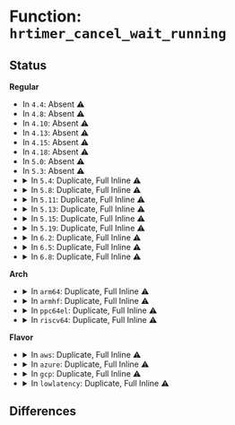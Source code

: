 # Function: <code>hrtimer_cancel_wait_running</code>

## Status
<b>Regular</b>
<ul>
<li>
In <code>4.4</code>: Absent ⚠️
</li>
<li>
In <code>4.8</code>: Absent ⚠️
</li>
<li>
In <code>4.10</code>: Absent ⚠️
</li>
<li>
In <code>4.13</code>: Absent ⚠️
</li>
<li>
In <code>4.15</code>: Absent ⚠️
</li>
<li>
In <code>4.18</code>: Absent ⚠️
</li>
<li>
In <code>5.0</code>: Absent ⚠️
</li>
<li>
In <code>5.3</code>: Absent ⚠️
</li>
<li>
<details>
<summary>In <code>5.4</code>: Duplicate, Full Inline ⚠️</summary>

**Collision:** Static Duplication

**Inline:** Full

**Transformation:** False

**Instances:**

```
In kernel/time/hrtimer.c (ffffffff81ad3cbb)
Location: include/linux/hrtimer.h:366
Inline: True
Inline callers:
  - kernel/time/hrtimer.c:schedule_hrtimeout_range_clock
  - kernel/time/hrtimer.c:do_nanosleep
```
```
In kernel/time/alarmtimer.c (ffffffff8113fc21)
Location: include/linux/hrtimer.h:366
Inline: True
Inline callers:
  - kernel/time/alarmtimer.c:alarmtimer_do_nsleep
  - kernel/time/alarmtimer.c:alarm_timer_wait_running
```
```
In kernel/time/posix-timers.c (ffffffff81140195)
Location: include/linux/hrtimer.h:366
Inline: True
Inline callers:
  - kernel/time/posix-timers.c:common_timer_wait_running
```
```
In kernel/time/itimer.c (ffffffff8114553b)
Location: include/linux/hrtimer.h:366
Inline: True
Inline callers:
  - kernel/time/itimer.c:do_setitimer
```
```
In fs/timerfd.c (ffffffff81336e9b)
Location: include/linux/hrtimer.h:366
Inline: True
```
</details>
</li>
<li>
<details>
<summary>In <code>5.8</code>: Duplicate, Full Inline ⚠️</summary>

**Collision:** Static Duplication

**Inline:** Full

**Transformation:** False

**Instances:**

```
In kernel/time/hrtimer.c (ffffffff81bcbca4)
Location: include/linux/hrtimer.h:366
Inline: True
Inline callers:
  - kernel/time/hrtimer.c:schedule_hrtimeout_range_clock
  - kernel/time/hrtimer.c:do_nanosleep
```
```
In kernel/time/alarmtimer.c (ffffffff8114eb0f)
Location: include/linux/hrtimer.h:366
Inline: True
Inline callers:
  - kernel/time/alarmtimer.c:alarmtimer_do_nsleep
  - kernel/time/alarmtimer.c:alarm_timer_wait_running
```
```
In kernel/time/posix-timers.c (ffffffff8114f585)
Location: include/linux/hrtimer.h:366
Inline: True
Inline callers:
  - kernel/time/posix-timers.c:common_timer_wait_running
```
```
In kernel/time/itimer.c (ffffffff81154b9e)
Location: include/linux/hrtimer.h:366
Inline: True
Inline callers:
  - kernel/time/itimer.c:do_setitimer
```
```
In fs/timerfd.c (ffffffff81370d5d)
Location: include/linux/hrtimer.h:366
Inline: True
Inline callers:
  - fs/timerfd.c:do_timerfd_settime
```
</details>
</li>
<li>
<details>
<summary>In <code>5.11</code>: Duplicate, Full Inline ⚠️</summary>

**Collision:** Static Duplication

**Inline:** Full

**Transformation:** False

**Instances:**

```
In kernel/time/hrtimer.c (ffffffff81c44ac4)
Location: include/linux/hrtimer.h:367
Inline: True
Inline callers:
  - kernel/time/hrtimer.c:schedule_hrtimeout_range_clock
  - kernel/time/hrtimer.c:do_nanosleep
```
```
In kernel/time/alarmtimer.c (ffffffff8114ad7f)
Location: include/linux/hrtimer.h:367
Inline: True
Inline callers:
  - kernel/time/alarmtimer.c:alarmtimer_do_nsleep
  - kernel/time/alarmtimer.c:alarm_timer_wait_running
```
```
In kernel/time/posix-timers.c (ffffffff8114b805)
Location: include/linux/hrtimer.h:367
Inline: True
Inline callers:
  - kernel/time/posix-timers.c:common_timer_wait_running
```
```
In kernel/time/itimer.c (ffffffff81150e1e)
Location: include/linux/hrtimer.h:367
Inline: True
Inline callers:
  - kernel/time/itimer.c:do_setitimer
```
```
In fs/timerfd.c (ffffffff8137eadb)
Location: include/linux/hrtimer.h:367
Inline: True
Inline callers:
  - fs/timerfd.c:do_timerfd_settime
```
</details>
</li>
<li>
<details>
<summary>In <code>5.13</code>: Duplicate, Full Inline ⚠️</summary>

**Collision:** Static Duplication

**Inline:** Full

**Transformation:** False

**Instances:**

```
In kernel/time/hrtimer.c (ffffffff81c37d31)
Location: include/linux/hrtimer.h:367
Inline: True
Inline callers:
  - kernel/time/hrtimer.c:schedule_hrtimeout_range_clock
  - kernel/time/hrtimer.c:do_nanosleep
```
```
In kernel/time/alarmtimer.c (ffffffff8114c23c)
Location: include/linux/hrtimer.h:367
Inline: True
Inline callers:
  - kernel/time/alarmtimer.c:alarmtimer_do_nsleep
  - kernel/time/alarmtimer.c:alarm_timer_wait_running
```
```
In kernel/time/posix-timers.c (ffffffff8114ccb5)
Location: include/linux/hrtimer.h:367
Inline: True
Inline callers:
  - kernel/time/posix-timers.c:common_timer_wait_running
```
```
In kernel/time/itimer.c (ffffffff8115224e)
Location: include/linux/hrtimer.h:367
Inline: True
Inline callers:
  - kernel/time/itimer.c:do_setitimer
```
```
In fs/timerfd.c (ffffffff8138575b)
Location: include/linux/hrtimer.h:367
Inline: True
Inline callers:
  - fs/timerfd.c:do_timerfd_settime
```
</details>
</li>
<li>
<details>
<summary>In <code>5.15</code>: Duplicate, Full Inline ⚠️</summary>

**Collision:** Static Duplication

**Inline:** Full

**Transformation:** False

**Instances:**

```
In kernel/time/hrtimer.c (ffffffff81d565f1)
Location: include/linux/hrtimer.h:363
Inline: True
Inline callers:
  - kernel/time/hrtimer.c:schedule_hrtimeout_range_clock
  - kernel/time/hrtimer.c:do_nanosleep
```
```
In kernel/time/alarmtimer.c (ffffffff81170003)
Location: include/linux/hrtimer.h:363
Inline: True
Inline callers:
  - kernel/time/alarmtimer.c:alarmtimer_do_nsleep
  - kernel/time/alarmtimer.c:alarm_timer_wait_running
```
```
In kernel/time/posix-timers.c (ffffffff81170b45)
Location: include/linux/hrtimer.h:363
Inline: True
Inline callers:
  - kernel/time/posix-timers.c:common_timer_wait_running
```
```
In kernel/time/itimer.c (ffffffff8117681e)
Location: include/linux/hrtimer.h:363
Inline: True
Inline callers:
  - kernel/time/itimer.c:do_setitimer
```
```
In fs/timerfd.c (ffffffff813d28d5)
Location: include/linux/hrtimer.h:363
Inline: True
Inline callers:
  - fs/timerfd.c:do_timerfd_settime
```
</details>
</li>
<li>
<details>
<summary>In <code>5.19</code>: Duplicate, Full Inline ⚠️</summary>

**Collision:** Static Duplication

**Inline:** Full

**Transformation:** False

**Instances:**

```
In kernel/time/hrtimer.c (ffffffff81f28473)
Location: include/linux/hrtimer.h:363
Inline: True
Inline callers:
  - kernel/time/hrtimer.c:schedule_hrtimeout_range_clock
  - kernel/time/hrtimer.c:do_nanosleep
```
```
In kernel/time/alarmtimer.c (ffffffff811a4543)
Location: include/linux/hrtimer.h:363
Inline: True
Inline callers:
  - kernel/time/alarmtimer.c:alarmtimer_do_nsleep
  - kernel/time/alarmtimer.c:alarm_timer_wait_running
```
```
In kernel/time/posix-timers.c (ffffffff811a5155)
Location: include/linux/hrtimer.h:363
Inline: True
Inline callers:
  - kernel/time/posix-timers.c:common_timer_wait_running
```
```
In kernel/time/itimer.c (ffffffff811abc9b)
Location: include/linux/hrtimer.h:363
Inline: True
Inline callers:
  - kernel/time/itimer.c:do_setitimer
```
```
In fs/timerfd.c (ffffffff8145b13d)
Location: include/linux/hrtimer.h:363
Inline: True
Inline callers:
  - fs/timerfd.c:do_timerfd_settime
```
</details>
</li>
<li>
<details>
<summary>In <code>6.2</code>: Duplicate, Full Inline ⚠️</summary>

**Collision:** Static Duplication

**Inline:** Full

**Transformation:** False

**Instances:**

```
In kernel/time/hrtimer.c (ffffffff820d40c3)
Location: include/linux/hrtimer.h:363
Inline: True
Inline callers:
  - kernel/time/hrtimer.c:schedule_hrtimeout_range_clock
  - kernel/time/hrtimer.c:do_nanosleep
```
```
In kernel/time/alarmtimer.c (ffffffff811e3e63)
Location: include/linux/hrtimer.h:363
Inline: True
Inline callers:
  - kernel/time/alarmtimer.c:alarmtimer_do_nsleep
  - kernel/time/alarmtimer.c:alarm_timer_wait_running
```
```
In kernel/time/posix-timers.c (ffffffff811e4a95)
Location: include/linux/hrtimer.h:363
Inline: True
Inline callers:
  - kernel/time/posix-timers.c:common_timer_wait_running
```
```
In kernel/time/itimer.c (ffffffff811ebf3b)
Location: include/linux/hrtimer.h:363
Inline: True
Inline callers:
  - kernel/time/itimer.c:do_setitimer
```
```
In fs/timerfd.c (ffffffff814ea74d)
Location: include/linux/hrtimer.h:363
Inline: True
Inline callers:
  - fs/timerfd.c:do_timerfd_settime
```
</details>
</li>
<li>
<details>
<summary>In <code>6.5</code>: Duplicate, Full Inline ⚠️</summary>

**Collision:** Static Duplication

**Inline:** Full

**Transformation:** False

**Instances:**

```
In kernel/time/hrtimer.c (ffffffff82158304)
Location: include/linux/hrtimer.h:363
Inline: True
Inline callers:
  - kernel/time/hrtimer.c:schedule_hrtimeout_range_clock
  - kernel/time/hrtimer.c:do_nanosleep
```
```
In kernel/time/alarmtimer.c (ffffffff811f84d3)
Location: include/linux/hrtimer.h:363
Inline: True
Inline callers:
  - kernel/time/alarmtimer.c:alarmtimer_do_nsleep
  - kernel/time/alarmtimer.c:alarm_timer_wait_running
```
```
In kernel/time/posix-timers.c (ffffffff811f90f5)
Location: include/linux/hrtimer.h:363
Inline: True
Inline callers:
  - kernel/time/posix-timers.c:common_timer_wait_running
```
```
In kernel/time/itimer.c (ffffffff8120066b)
Location: include/linux/hrtimer.h:363
Inline: True
Inline callers:
  - kernel/time/itimer.c:do_setitimer
```
```
In fs/timerfd.c (ffffffff815214f0)
Location: include/linux/hrtimer.h:363
Inline: True
Inline callers:
  - fs/timerfd.c:do_timerfd_settime
```
</details>
</li>
<li>
<details>
<summary>In <code>6.8</code>: Duplicate, Full Inline ⚠️</summary>

**Collision:** Static Duplication

**Inline:** Full

**Transformation:** False

**Instances:**

```
In kernel/time/hrtimer.c (ffffffff8223b174)
Location: include/linux/hrtimer.h:325
Inline: True
Inline callers:
  - kernel/time/hrtimer.c:schedule_hrtimeout_range_clock
  - kernel/time/hrtimer.c:do_nanosleep
```
```
In kernel/time/alarmtimer.c (ffffffff8120e673)
Location: include/linux/hrtimer.h:325
Inline: True
Inline callers:
  - kernel/time/alarmtimer.c:alarmtimer_do_nsleep
  - kernel/time/alarmtimer.c:alarm_timer_wait_running
```
```
In kernel/time/posix-timers.c (ffffffff8120f2e5)
Location: include/linux/hrtimer.h:325
Inline: True
Inline callers:
  - kernel/time/posix-timers.c:common_timer_wait_running
```
```
In kernel/time/itimer.c (ffffffff81216b0b)
Location: include/linux/hrtimer.h:325
Inline: True
Inline callers:
  - kernel/time/itimer.c:do_setitimer
```
```
In fs/timerfd.c (ffffffff81555b30)
Location: include/linux/hrtimer.h:325
Inline: True
Inline callers:
  - fs/timerfd.c:do_timerfd_settime
```
</details>
</li>
</ul>
<b>Arch</b>
<ul>
<li>
<details>
<summary>In <code>arm64</code>: Duplicate, Full Inline ⚠️</summary>

**Collision:** Static Duplication

**Inline:** Full

**Transformation:** False

**Instances:**

```
In kernel/time/hrtimer.c (ffff800010da686c)
Location: include/linux/hrtimer.h:366
Inline: True
Inline callers:
  - kernel/time/hrtimer.c:schedule_hrtimeout_range_clock
  - kernel/time/hrtimer.c:do_nanosleep
```
```
In kernel/time/alarmtimer.c (ffff8000101a9834)
Location: include/linux/hrtimer.h:366
Inline: True
Inline callers:
  - kernel/time/alarmtimer.c:alarmtimer_do_nsleep
  - kernel/time/alarmtimer.c:alarm_timer_wait_running
```
```
In kernel/time/posix-timers.c (ffff8000101aa598)
Location: include/linux/hrtimer.h:366
Inline: True
Inline callers:
  - kernel/time/posix-timers.c:common_timer_wait_running
```
```
In kernel/time/itimer.c (ffff8000101afe48)
Location: include/linux/hrtimer.h:366
Inline: True
Inline callers:
  - kernel/time/itimer.c:do_setitimer
```
```
In fs/timerfd.c (ffff8000103f4cc8)
Location: include/linux/hrtimer.h:366
Inline: True
```
</details>
</li>
<li>
<details>
<summary>In <code>armhf</code>: Duplicate, Full Inline ⚠️</summary>

**Collision:** Static Duplication

**Inline:** Full

**Transformation:** False

**Instances:**

```
In kernel/time/hrtimer.c (c03eaca0)
Location: include/linux/hrtimer.h:366
Inline: True
Inline callers:
  - kernel/time/hrtimer.c:hrtimer_cancel
```
```
In kernel/time/alarmtimer.c (c03f3d38)
Location: include/linux/hrtimer.h:366
Inline: True
Inline callers:
  - kernel/time/alarmtimer.c:alarm_timer_wait_running
  - kernel/time/alarmtimer.c:alarm_cancel
```
```
In kernel/time/posix-timers.c (c03f584c)
Location: include/linux/hrtimer.h:366
Inline: True
Inline callers:
  - kernel/time/posix-timers.c:common_timer_wait_running
```
```
In kernel/time/itimer.c (c03fab18)
Location: include/linux/hrtimer.h:366
Inline: True
Inline callers:
  - kernel/time/itimer.c:do_setitimer
```
```
In fs/timerfd.c (c05c9c0c)
Location: include/linux/hrtimer.h:366
Inline: True
```
</details>
</li>
<li>
<details>
<summary>In <code>ppc64el</code>: Duplicate, Full Inline ⚠️</summary>

**Collision:** Static Duplication

**Inline:** Full

**Transformation:** False

**Instances:**

```
In kernel/time/hrtimer.c (c00000000020259c)
Location: include/linux/hrtimer.h:366
Inline: True
Inline callers:
  - kernel/time/hrtimer.c:hrtimer_cancel
```
```
In kernel/time/alarmtimer.c (c00000000020d510)
Location: include/linux/hrtimer.h:366
Inline: True
Inline callers:
  - kernel/time/alarmtimer.c:alarmtimer_do_nsleep
  - kernel/time/alarmtimer.c:alarm_timer_wait_running
```
```
In kernel/time/posix-timers.c (c00000000020dd28)
Location: include/linux/hrtimer.h:366
Inline: True
Inline callers:
  - kernel/time/posix-timers.c:common_timer_wait_running
```
```
In kernel/time/itimer.c (c000000000214790)
Location: include/linux/hrtimer.h:366
Inline: True
Inline callers:
  - kernel/time/itimer.c:do_setitimer
```
```
In fs/timerfd.c (c0000000004fcdd0)
Location: include/linux/hrtimer.h:366
Inline: True
```
</details>
</li>
<li>
<details>
<summary>In <code>riscv64</code>: Duplicate, Full Inline ⚠️</summary>

**Collision:** Static Duplication

**Inline:** Full

**Transformation:** False

**Instances:**

```
In kernel/time/hrtimer.c (ffffffe0008c8bd8)
Location: include/linux/hrtimer.h:366
Inline: True
Inline callers:
  - kernel/time/hrtimer.c:schedule_hrtimeout_range_clock
  - kernel/time/hrtimer.c:do_nanosleep
```
```
In kernel/time/alarmtimer.c (ffffffe00013545a)
Location: include/linux/hrtimer.h:366
Inline: True
Inline callers:
  - kernel/time/alarmtimer.c:alarmtimer_do_nsleep
  - kernel/time/alarmtimer.c:alarm_timer_wait_running
```
```
In kernel/time/posix-timers.c (ffffffe0001358d2)
Location: include/linux/hrtimer.h:366
Inline: True
Inline callers:
  - kernel/time/posix-timers.c:common_timer_wait_running
```
```
In kernel/time/itimer.c (ffffffe00013911e)
Location: include/linux/hrtimer.h:366
Inline: True
Inline callers:
  - kernel/time/itimer.c:do_setitimer
```
```
In fs/timerfd.c (ffffffe0002a5ed2)
Location: include/linux/hrtimer.h:366
Inline: True
Inline callers:
  - fs/timerfd.c:__se_sys_timerfd_settime
  - fs/timerfd.c:__se_sys_timerfd_settime
```
</details>
</li>
</ul>
<b>Flavor</b>
<ul>
<li>
<details>
<summary>In <code>aws</code>: Duplicate, Full Inline ⚠️</summary>

**Collision:** Static Duplication

**Inline:** Full

**Transformation:** False

**Instances:**

```
In kernel/time/hrtimer.c (ffffffff81a72b2b)
Location: include/linux/hrtimer.h:366
Inline: True
Inline callers:
  - kernel/time/hrtimer.c:schedule_hrtimeout_range_clock
  - kernel/time/hrtimer.c:do_nanosleep
```
```
In kernel/time/alarmtimer.c (ffffffff811383d1)
Location: include/linux/hrtimer.h:366
Inline: True
Inline callers:
  - kernel/time/alarmtimer.c:alarmtimer_do_nsleep
  - kernel/time/alarmtimer.c:alarm_timer_wait_running
```
```
In kernel/time/posix-timers.c (ffffffff81138945)
Location: include/linux/hrtimer.h:366
Inline: True
Inline callers:
  - kernel/time/posix-timers.c:common_timer_wait_running
```
```
In kernel/time/itimer.c (ffffffff8113dceb)
Location: include/linux/hrtimer.h:366
Inline: True
Inline callers:
  - kernel/time/itimer.c:do_setitimer
```
```
In fs/timerfd.c (ffffffff8132f47b)
Location: include/linux/hrtimer.h:366
Inline: True
```
</details>
</li>
<li>
<details>
<summary>In <code>azure</code>: Duplicate, Full Inline ⚠️</summary>

**Collision:** Static Duplication

**Inline:** Full

**Transformation:** False

**Instances:**

```
In kernel/time/hrtimer.c (ffffffff81a2eefb)
Location: include/linux/hrtimer.h:366
Inline: True
Inline callers:
  - kernel/time/hrtimer.c:schedule_hrtimeout_range_clock
  - kernel/time/hrtimer.c:do_nanosleep
```
```
In kernel/time/alarmtimer.c (ffffffff8112ae21)
Location: include/linux/hrtimer.h:366
Inline: True
Inline callers:
  - kernel/time/alarmtimer.c:alarmtimer_do_nsleep
  - kernel/time/alarmtimer.c:alarm_timer_wait_running
```
```
In kernel/time/posix-timers.c (ffffffff8112b395)
Location: include/linux/hrtimer.h:366
Inline: True
Inline callers:
  - kernel/time/posix-timers.c:common_timer_wait_running
```
```
In kernel/time/itimer.c (ffffffff81130815)
Location: include/linux/hrtimer.h:366
Inline: True
Inline callers:
  - kernel/time/itimer.c:do_setitimer
```
```
In fs/timerfd.c (ffffffff813200a5)
Location: include/linux/hrtimer.h:366
Inline: True
```
</details>
</li>
<li>
<details>
<summary>In <code>gcp</code>: Duplicate, Full Inline ⚠️</summary>

**Collision:** Static Duplication

**Inline:** Full

**Transformation:** False

**Instances:**

```
In kernel/time/hrtimer.c (ffffffff81adef3b)
Location: include/linux/hrtimer.h:366
Inline: True
Inline callers:
  - kernel/time/hrtimer.c:schedule_hrtimeout_range_clock
  - kernel/time/hrtimer.c:do_nanosleep
```
```
In kernel/time/alarmtimer.c (ffffffff811360f1)
Location: include/linux/hrtimer.h:366
Inline: True
Inline callers:
  - kernel/time/alarmtimer.c:alarmtimer_do_nsleep
  - kernel/time/alarmtimer.c:alarm_timer_wait_running
```
```
In kernel/time/posix-timers.c (ffffffff81136665)
Location: include/linux/hrtimer.h:366
Inline: True
Inline callers:
  - kernel/time/posix-timers.c:common_timer_wait_running
```
```
In kernel/time/itimer.c (ffffffff8113ba0b)
Location: include/linux/hrtimer.h:366
Inline: True
Inline callers:
  - kernel/time/itimer.c:do_setitimer
```
```
In fs/timerfd.c (ffffffff8132cf4b)
Location: include/linux/hrtimer.h:366
Inline: True
```
</details>
</li>
<li>
<details>
<summary>In <code>lowlatency</code>: Duplicate, Full Inline ⚠️</summary>

**Collision:** Static Duplication

**Inline:** Full

**Transformation:** False

**Instances:**

```
In kernel/time/hrtimer.c (ffffffff81aeb3cb)
Location: include/linux/hrtimer.h:366
Inline: True
Inline callers:
  - kernel/time/hrtimer.c:schedule_hrtimeout_range_clock
  - kernel/time/hrtimer.c:do_nanosleep
```
```
In kernel/time/alarmtimer.c (ffffffff81142b71)
Location: include/linux/hrtimer.h:366
Inline: True
Inline callers:
  - kernel/time/alarmtimer.c:alarmtimer_do_nsleep
  - kernel/time/alarmtimer.c:alarm_timer_wait_running
```
```
In kernel/time/posix-timers.c (ffffffff81142fa5)
Location: include/linux/hrtimer.h:366
Inline: True
Inline callers:
  - kernel/time/posix-timers.c:common_timer_wait_running
```
```
In kernel/time/itimer.c (ffffffff811484d2)
Location: include/linux/hrtimer.h:366
Inline: True
Inline callers:
  - kernel/time/itimer.c:do_setitimer
```
```
In fs/timerfd.c (ffffffff8133fa50)
Location: include/linux/hrtimer.h:366
Inline: True
```
</details>
</li>
</ul>

## Differences
